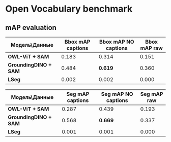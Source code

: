 # Open Vocabulary benchmark

## mAP evaluation

|Модель\Данные| Bbox mAP captions | Bbox mAP NO captions | Bbox mAP raw
|------------|-------------------|----------------------|-------------
| **OWL-ViT + SAM** |  0.183  |0.314 | 0.151
|**GroundingDINO + SAM**| 0.484| **0.619**| 0.360|
|**LSeg**|0.002| 0.002| 0.000|


|Модель\Данные| Seg mAP captions | Seg mAP NO captions | Seg mAP raw
|------------|-------------------|----------------------|-------------
| **OWL-ViT + SAM** | 0.287   |0.439 | 0.193
|**GroundingDINO + SAM**| 0.568| **0.669**| 0.337|
|**LSeg**|0.001| 0.001| 0.000|
